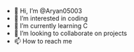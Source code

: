 - 👋 Hi, I’m @Aryan05003
- 👀 I’m interested in coding 
- 🌱 I’m currently learning C
- 💞️ I’m looking to collaborate on projects 
- 📫 How to reach me 

<!---
Aryan05003/Aryan05003 is a ✨ special ✨ repository because its `README.md` (this file) appears on your GitHub profile.
You can click the Preview link to take a look at your changes.
--->
